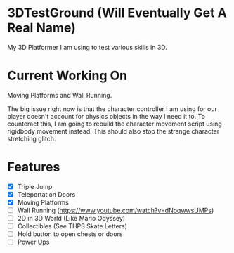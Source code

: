 # 3DTestGround (Will Eventually Get A Real Name)
My 3D Platformer I am using to test various skills in 3D.

# Current Working On
Moving Platforms and Wall Running.

The big issue right now is that the character controller I am using for our player doesn't account for physics objects in the way I need it to. To counteract this, I am going to rebuild the character movement script using rigidbody movement instead. This should also stop the strange character stretching glitch.

# Features
- [X] Triple Jump
- [X] Teleportation Doors
- [X] Moving Platforms
- [ ] Wall Running (https://www.youtube.com/watch?v=dNoqwwsUMPs)
- [ ] 2D in 3D World (Like Mario Odyssey)
- [ ] Collectibles (See THPS Skate Letters)
- [ ] Hold button to open chests or doors
- [ ] Power Ups
